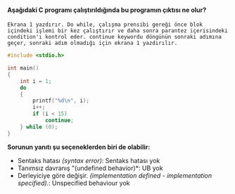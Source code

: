 #### Aşağıdaki C programı çalıştırıldığında bu programın çıktısı ne olur?
```
Ekrana 1 yazdırır. Do while, çalışma prensibi gereği önce blok içindeki işlemi bir kez çalıştırır ve daha sonra parantez içerisindeki
condition'ı kontrol eder. continue keywordu döngünün sonraki adımına geçer, sonraki adım olmadığı için ekrana 1 yazdırılır.
```
```C
#include <stdio.h>

int main()
{
	int i = 1;
	do
	{
		printf("%d\n", i);
		i++;
		if (i < 15)
			continue;
	} while (0);
}
```

**Sorunun yanıtı şu seçeneklerden biri de olabilir:**

+ Sentaks hatası _(syntax error)_: Sentaks hatası yok
+ Tanımsız davranış "(undefined behavior)*: UB yok
+ Derleyiciye göre değişir. *(implementation defined - implementation specified).*: Unspecified behaviour yok
